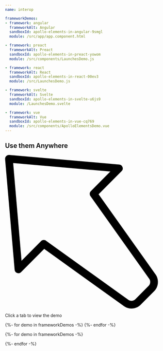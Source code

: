 ```yaml
---
name: interop

frameworkDemos:
- framework: angular
  frameworkAlt: Angular
  sandboxId: apollo-elements-in-angular-9smgl
  module: /src/app/app.component.html

- framework: preact
  frameworkAlt: Preact
  sandboxId: apollo-elements-in-preact-yowom
  module: /src/components/LaunchesDemo.js

- framework: react
  frameworkAlt: React
  sandboxId: apollo-elements-in-react-00ev3
  module: /src/LaunchesDemo.js

- framework: svelte
  frameworkAlt: Svelte
  sandboxId: apollo-elements-in-svelte-u6js9
  module: /LaunchesDemo.svelte

- framework: vue
  frameworkAlt: Vue
  sandboxId: apollo-elements-in-vue-cq769
  module: /src/components/ApolloElementsDemo.vue
---
```


## Use them Anywhere

<code-tabs id="demos" collection="frameworks">
  <article id="default-tab" slot="default">
    <svg xmlns="http://www.w3.org/2000/svg" viewBox="0 0 39.794 39.794">
      <path d="M32.901 39.794a3.32 3.32 0 01-1.933-.604L10.182 24.344l-6.001 6a.998.998 0 01-1.703-.622L.004 1.086A1 1 0 011.086.004l28.638 2.475a1 1 0 01.622 1.703l-6 6 14.847 20.786c.926 1.297.769 3.197-.359 4.325l-3.539 3.539c-.637.635-1.516.962-2.394.962zM10.075 22.038c.202 0 .406.061.581.186l21.475 15.339c.499.357 1.315.288 1.748-.146l3.539-3.539c.433-.434.501-1.25.146-1.749l-15.34-21.474a1 1 0 01.107-1.288l5.081-5.081L2.098 2.098l2.188 25.314 5.081-5.081a.999.999 0 01.708-.293z"/>
    </svg>
    <p>Click a tab to view the demo</p>
  </article>
  {%- for demo in frameworkDemos -%}
    <code-tab no-copy
          data-id="{{ demo.framework }}"
          data-synonyms="{{ demo.frameworkAlt }}"
          data-label="{{ demo.frameworkAlt }}"
          data-icon-href="/_merged_assets/brand-logos/{{ demo.framework }}.svg">
      <codesandbox-button sandbox-id="{{ demo.sandboxId }}" module="{{ demo.module }}">
        <span slot="button" hidden></span>
      </codesandbox-button>
    </code-tab>
  {%- endfor -%}
</code-tabs>

{%- for demo in frameworkDemos -%}
  <link data-helmet rel="preconnect" href="https://{{demo.sandboxId}}.csb.app">
  <link data-helmet rel="preload" href="https://{{demo.sandboxId}}.csb.app" as="document">
  <link data-helmet rel="preload" href="https://codesandbox.io/embed/{{ demo.sandboxId }}?fontSize=14&hidenavigation=0&module={{demo.module}}&theme=dark" as="document">
{%- endfor -%}
